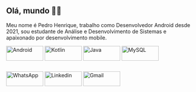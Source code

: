 ## Olá, mundo 👋🏻
Meu nome é Pedro Henrique, trabalho como Desenvolvedor Android desde 2021, sou estudante de Análise e Desenvolvimento de Sistemas e apaixonado por desenvolvimento mobile.
<br>

<div style="display: inline-block;>
  <img align="center" />
  <img align="center" alt="Android" height="40" width="100" src="https://img.shields.io/badge/Android-3DDC84?style=for-the-badge&logo=android&logoColor=white" />
  <img align="center" alt="Kotlin" height="40" width="100" src="https://img.shields.io/badge/Kotlin-0095D5?&style=for-the-badge&logo=kotlin&logoColor=white" />
  <img align="center" alt="Java" height="40" width="100" src="https://img.shields.io/badge/Java-ED8B00?style=for-the-badge&logo=java&logoColor=white" />
  <img align="center" alt="MySQL" height="40" width="100" src="https://img.shields.io/badge/MySQL-00000F?style=for-the-badge&logo=mysql&logoColor=white" />
</div> 

## 

<div>
    <a href="https://wa.me/+5574999637391"> <img alt="WhatsApp" height="40" width="100" src="https://img.shields.io/badge/WhatsApp-25D366?style=for-the-badge&logo=whatsapp&logoColor=white"/></a>
    <a href="https://www.linkedin.com/in/pedro-henrique-de-souza-araujo/"><img alt="Linkedin" height="40" width="100" src="https://img.shields.io/badge/LinkedIn-0077B5?style=for-the-badge&logo=linkedin&logoColor=white"/></a>
    <a href="mailto:pedro.steam2016@hotmail.com"><img alt="Gmail" height="40" width="100" src="https://img.shields.io/badge/Gmail-D14836?style=for-the-badge&logo=gmail&logoColor=white"/></a>
</div>





  
  

  


